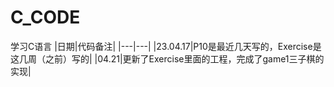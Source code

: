 # C_CODE
学习C语言
|日期|代码备注|
|---|---|
|23.04.17|P10是最近几天写的，Exercise是这几周（之前）写的|
|04.21|更新了Exercise里面的工程，完成了game1三子棋的实现|
